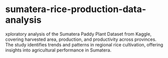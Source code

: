 # sumatera-rice-production-data-analysis
xploratory analysis of the Sumatera Paddy Plant Dataset from Kaggle, covering harvested area, production, and productivity across provinces. The study identifies trends and patterns in regional rice cultivation, offering insights into agricultural performance in Sumatera.
